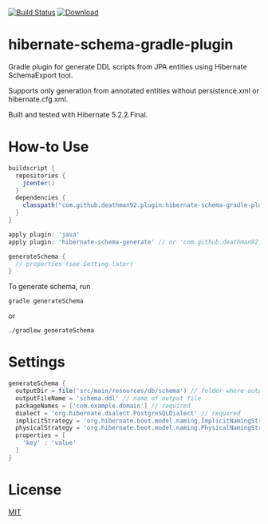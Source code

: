 [![Build Status](https://travis-ci.org/deathman92/hibernate-schema-gradle-plugin.svg?branch=master)](https://travis-ci.org/deathman92/hibernate-schema-gradle-plugin)
[ ![Download](https://api.bintray.com/packages/deathman92/maven-release/hibernate-schema-gradle-plugin/images/download.svg) ](https://bintray.com/deathman92/maven-release/hibernate-schema-gradle-plugin/_latestVersion)

# hibernate-schema-gradle-plugin
Gradle plugin for generate DDL scripts from JPA entities using Hibernate SchemaExport tool.

Supports only generation from annotated entities without persistence.xml or hibernate.cfg.xml.

Built and tested with Hibernate 5.2.2.Final.

# How-to Use
```groovy
buildscript {
  repositories {
    jcenter()
  }
  dependencies {
    classpath("com.github.deathman92.plugin:hibernate-schema-gradle-plugin:1.0.0")
  }
}

apply plugin: 'java'
apply plugin: 'hibernate-schema-generate' // or 'com.github.deathman92.plugin.hibernate-schema-generate'

generateSchema {
  // properties (see Setting later)
}
```
To generate schema, run
```
gradle generateSchema
```
or
```
./gradlew generateSchema
```
# Settings
```groovy
generateSchema {
  outputDir = file('src/main/resources/db/schema') // folder where output file will be written
  outputFileName = 'schema.ddl' // name of output file
  packageNames = ['com.example.domain'] // required
  dialect = 'org.hibernate.dialect.PostgreSQLDialect' // required
  implicitStrategy = 'org.hibernate.boot.model.naming.ImplicitNamingStrategyJpaCompliantImpl'
  physicalStrategy = 'org.hibernate.boot.model.naming.PhysicalNamingStrategyStandardImpl'
  properties = [
    'key' : 'value'
  ]
}
```
# License
[MIT](/LICENSE.md)
